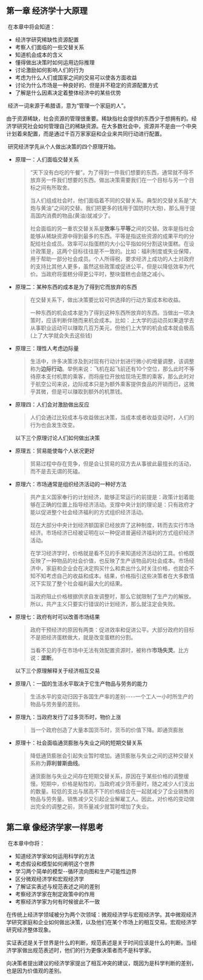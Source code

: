 ## 第一章 经济学十大原理

​	在本章中将会知道：

- 经济学研究稀缺性资源配置
- 考察人们面临的一些交替关系
- 知道机会成本的含义
- 懂得做出决策时如何运用边际推理
- 讨论激励如何影响人们的行为
- 考虑为什么人们或国家之间的交易可以使各方面收益
- 讨论为什么市场是一种良好的、但是并不稳定的资源配置方式
- 了解是什么因素决定着整体经济中的某些优势

​	经济一词来源于希腊语，意为“管理一个家庭的人”。

​	由于资源稀缺，社会资源的管理很重要。稀缺指社会提供的东西少于想拥有的。经济学研究社会如何管理自己的稀缺资源。在大多数社会中，资源并不是由一个中央计划着来配置，而是通过千百万家家庭和企业来共同行动进行配置。

​	研究经济学先从个人做出决策的四个原理开始。

- 原理一：人们面临交替关系

  > “天下没有白吃的午餐”。为了得到一件我们想要的东西，通常就不得不放弃另一件我们想要的东西。做出决策需要我们在一个目标与另一个目标之间有所取舍。
  >
  > 当人们组成社会时，他们面临着不同的交替关系。典型的交替关系是“大炮与黄油”之间的交替。我们把更多的钱用于国防时(大炮)，那么用于提高国内消费的物品(黄油)就减少了。
  >
  > 社会面临的另一重农交替关系是**效率**与**平等**之间的交替。效率是指社会能够从稀缺资源中得到最多的东西。平等是指这些资源的成果平均的分配给社会成员。效率可以指蛋糕的大小公平指如何分割这块蛋糕。在设计政策是，这两个目标往往是不一致的。比如：福利制度或失业保障，用于帮助一部分社会成员。个人所得税，要求经济上成功的人士对政府的支持比其他人更多，虽然这些政策或促进公平，但是以降低效率为代价。当政府将蛋糕分得更公平时，整块蛋糕也会随之减小。

- 原理二：某种东西的成本是为了得到它而放弃的东西

  >在交替关系下，做出决策要比较可供选择的行动方案成本和收益。
  >
  >一种东西的机会成本是为了得到这种东西所放弃的东西。当做出一项决策时，应该判断伴随而来机会成本。比如：上大学的运动员如果退学去从事职业运动可以赚取几百万美元，但他们上大学的机会成本就会极高(上了大学就会失去这些钱)

- 原理三：理性人考虑边际量

  > 生活中，许多决策涉及到对现有行动计划进行微小的增量调整，该调整称为**边际行动**。举例来说：飞机在起飞前还有10个空位，那么此时不等待原本支付机票的乘客，而将座位开放给现场无票的乘客，那么此时对于航空公司来说，边际成本只是为额外乘客提供食品的开销而已，这微乎其微，但是可以赚取到额外的机票钱。

- 原理四：人们会对激励做出反应

  > 人们会通过比较成本与收益做出决策，当成本或者收益变动时，人们的行为也会发生改变。

  以下三个原理讨论人们如何做出决策

- 原理五：贸易能使每个人状况更好

  > 贸易过程中存在竞争，但是会让贸易的双方去从事彼此最擅长的活动，而不是去无谓的死磕。

- 原理六：市场通常是组织经济活动的一种好方法

  > 共产主义国家奉行的计划经济，能够正常运行的前提是：政策计划着能够在正确的位置上指导经济活动。支撑中央计划的理论是：只有政府才能以促进整个社会经济福利的方式组织经济活动。
  >
  > 现在大部分中央计划经济额国家已经放弃了这种制度，转而去实行市场经济。市场经济已经被证明在以一种促进普遍经济福利的方式组织经济活动。
  >
  > 在学习经济学时，价格就是看不见的手来知道经济活动的工具。价格既反映了一种物品的社会价值，也反映了生产该物品的社会成本。市场经济中，家庭和企业会在决定购买什么和卖出什么时关注价格，也就会不知不知考虑自己的收益和成本。结果，价格指引这些决策者在大多数情况下实现了整个社会福利最大化的结果。
  >
  > 当政府阻止价格根据供求自发调整时，那么它就限制了生产力的解放。所以，共产主义只要实行错误的计划经济，那么就注定会失败。

- 原理七：政府有时可以改善市场结果

  > 政府干预经济的原因有两类：促进效率和促进公平。大部分政府的目标不是把经济蛋糕做大，就是改变蛋糕的分割。
  >
  > 当看不见的手在市场中无法有效配置资源时，被称作**市场失灵**。比方说：**垄断**。

  以下三个原理解释关于经济相互交易

- 原理八：一国的生活水平取决于它生产物品与劳务的能力

  > 生活水平的变动归因于各国生产率的差别----一个工人一小时所生产的物品与劳务量的差别。

- 原理九：当政府发行了过多货币时，物价上涨

  > 当一个政府创造了大量本国货币时，货币的价值下降。即通货膨胀

- 原理十：社会面临通货膨胀与失业之间的短期交替关系

  > 降低通货膨胀会引起失业暂时增加。通货膨胀与失业之间的这种交替关系称为**菲利普斯曲线**。
  >
  > 通货膨胀与失业之间存在短期交替关系，原因在于某些价格的调整缓慢。短期中，价格是粘性的，当政府减少货币量时，随之减少人们支出的数量。较低的支出与居高不下的价格结合在一起就减少了企业销售的物品与劳务量。销售减少又引起企业解雇工人。因此，对价格的变动做出完全的调整之前，货币量减少就暂时增加了失业。



## 第二章 像经济学家一样思考

​	在本章中你将：

- 知道经济学家如何运用科学的方法
- 考虑假设和模型如何阐明这个世界
- 学习两个简单的模型--循环流向图和生产可能性边界
- 区分微观经济学和宏观经济学
- 了解证实表述与规范表述之间的差别
- 考察经济学家在制定政策中的作用
- 考察经济学家为何有时候彼此不一致

​    在传统上经济学领域被分为两个次领域：微观经济学与宏观经济学。其中微观经济学研究家庭和企业如何做出决策，以及他们在某个市场上的相互交易。宏观经济学研究经济整体现象。

​	实证表述是关于世界是什么的判断，规范表述是关于时间应该是什么的判断。当经济学家做出规范表述时，他们的行为更像决策者而不是科学家。

​	向决策者提出建议的经济学家提出了相互冲突的建议，既因为是科学判断的差别，也是因为价值观的差别。

















